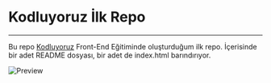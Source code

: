 # Kodluyoruz İlk Repo
---
Bu repo [Kodluyoruz](http://kodluyoruz.org) Front-End Eğitiminde oluşturduğum ilk repo. 
İçerisinde bir adet README dosyası, bir adet de index.html barındırıyor.

![Preview](https://i.hizliresim.com/3bjb37i.jpg)
